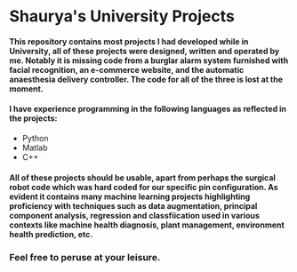 # Shaurya's University Projects

#### This repository contains most projects I had developed while in University, all of these projects were designed, written and operated by me. Notably it is missing code from a burglar alarm system furnished with facial recognition, an e-commerce website, and the automatic anaesthesia delivery controller. The code for all of the three is lost at the moment.

#### I have experience programming in the following languages as reflected in the projects:  
- Python
- Matlab
- C++

#### All of these projects should be usable, apart from perhaps the surgical robot code which was hard coded for our specific pin configuration. As evident it contains many machine learning projects highlighting proficiency with techniques such as data augmentation, principal component analysis, regression and classfiication used in various contexts like machine health diagnosis, plant management, environment health prediction, etc. 

### Feel free to peruse at your leisure.
  
